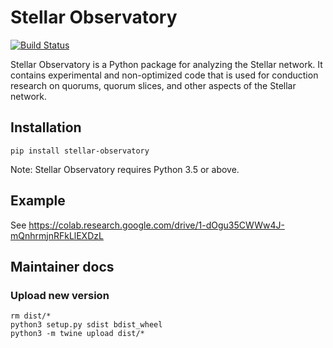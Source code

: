# Stellar Observatory

[![Build Status](https://travis-ci.org/andrenarchy/stellar-observatory.svg?branch=master)](https://travis-ci.org/andrenarchy/stellar-observatory)

Stellar Observatory is a Python package for analyzing the Stellar network. It contains experimental and non-optimized code that is used for conduction research on quorums, quorum slices, and other aspects of the Stellar network.

## Installation

```
pip install stellar-observatory
```

Note: Stellar Observatory requires Python 3.5 or above.

## Example

See https://colab.research.google.com/drive/1-dOgu35CWWw4J-mQnhrmjnRFkLlEXDzL

## Maintainer docs

### Upload new version

```
rm dist/*
python3 setup.py sdist bdist_wheel
python3 -m twine upload dist/*
```
